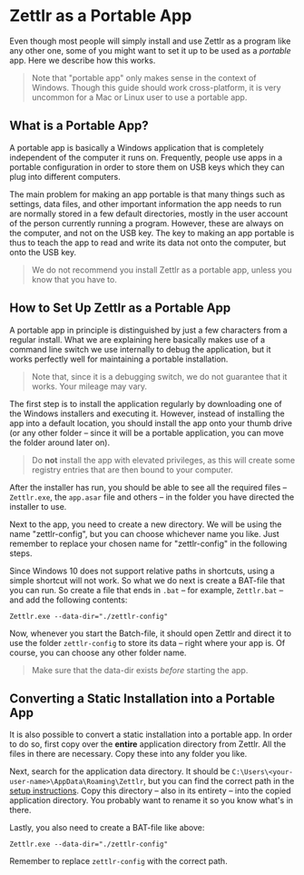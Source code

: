 # Zettlr as a Portable App

Even though most people will simply install and use Zettlr as a program like any other one, some of you might want to set it up to be used as a *portable* app. Here we describe how this works.

> Note that "portable app" only makes sense in the context of Windows. Though this guide should work cross-platform, it is very uncommon for a Mac or Linux user to use a portable app.

## What is a Portable App?

A portable app is basically a Windows application that is completely independent of the computer it runs on. Frequently, people use apps in a portable configuration in order to store them on USB keys which they can plug into different computers.

The main problem for making an app portable is that many things such as settings, data files, and other important information the app needs to run are normally stored in a few default directories, mostly in the user account of the person currently running a program. However, these are always on the computer, and not on the USB key. The key to making an app portable is thus to teach the app to read and write its data not onto the computer, but onto the USB key.

> We do not recommend you install Zettlr as a portable app, unless you know that you have to.

## How to Set Up Zettlr as a Portable App

A portable app in principle is distinguished by just a few characters from a regular install. What we are explaining here basically makes use of a command line switch we use internally to debug the application, but it works perfectly well for maintaining a portable installation.

> Note that, since it is a debugging switch, we do not guarantee that it works. Your mileage may vary.

The first step is to install the application regularly by downloading one of the Windows installers and executing it. However, instead of installing the app into a default location, you should install the app onto your thumb drive (or any other folder – since it will be a portable application, you can move the folder around later on).

> Do **not** install the app with elevated privileges, as this will create some registry entries that are then bound to your computer.

After the installer has run, you should be able to see all the required files – `Zettlr.exe`, the `app.asar` file and others – in the folder you have directed the installer to use.

Next to the app, you need to create a new directory. We will be using the name "zettlr-config", but you can choose whichever name you like. Just remember to replace your chosen name for "zettlr-config" in the following steps.

Since Windows 10 does not support relative paths in shortcuts, using a simple shortcut will not work. So what we do next is create a BAT-file that you can run. So create a file that ends in `.bat` – for example, `Zettlr.bat` – and add the following contents:

```
Zettlr.exe --data-dir="./zettlr-config"
```

Now, whenever you start the Batch-file, it should open Zettlr and direct it to use the folder `zettlr-config` to store its data – right where your app is. Of course, you can choose any other folder name.

> Make sure that the data-dir exists *before* starting the app.

## Converting a Static Installation into a Portable App

It is also possible to convert a static installation into a portable app. In order to do so, first copy over the **entire** application directory from Zettlr. All the files in there are necessary. Copy these into any folder you like.

Next, search for the application data directory. It should be `C:\Users\<your-user-name>\AppData\Roaming\Zettlr`, but you can find the correct path in the [setup instructions](setup.md). Copy this directory – also in its entirety – into the copied application directory. You probably want to rename it so you know what's in there.

Lastly, you also need to create a BAT-file like above:

```
Zettlr.exe --data-dir="./zettlr-config"
```

Remember to replace `zettlr-config` with the correct path.
